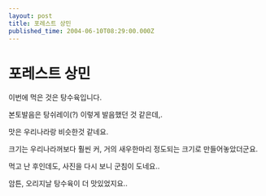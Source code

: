 ```yaml
---
layout: post
title: 포레스트 상민
published_time: 2004-06-10T08:29:00.000Z
---
```


# 포레스트 상민



이번에 먹은 것은 탕수육입니다.

본토발음은 탕쉬레이(?) 이렇게 발음했던 것 같은데,.

맛은 우리나라랑 비슷한것 같네요.

크기는 우리나라꺼보다 훨씬 커, 거의 새우한마리 정도되는 크기로 만들어놓았더군요.

먹고 난 후인데도, 사진을 다시 보니 군침이 도네요..

암튼, 오리지날 탕수육이 더 맛있었지요..
